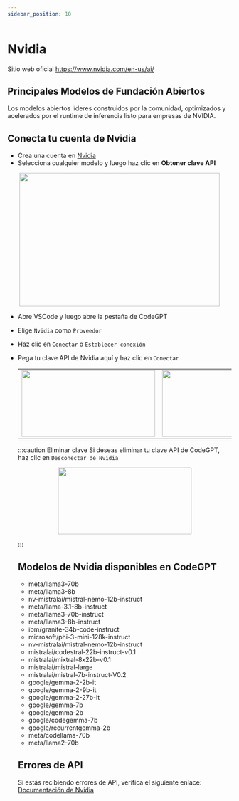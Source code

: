 ```yaml
---
sidebar_position: 10
---
```


# Nvidia
Sitio web oficial https://www.nvidia.com/en-us/ai/

## Principales Modelos de Fundación Abiertos
Los modelos abiertos líderes construidos por la comunidad, optimizados y acelerados por el runtime de inferencia listo para empresas de NVIDIA.

## Conecta tu cuenta de Nvidia
- Crea una cuenta en [Nvidia](https://build.nvidia.com/)
- Selecciona cualquier modelo y luego haz clic en **Obtener clave API**

<p align="center">
      <img width="450" height="300" src="https://github.com/davila7/code-gpt-docs/assets/6216945/23065164-e04e-4f8f-a3f0-36e1ff65bcab" />
</p>

- Abre VSCode y luego abre la pestaña de CodeGPT
- Elige `Nvidia` como `Proveedor`
- Haz clic en `Conectar` o `Establecer conexión`
- Pega tu clave API de Nvidia aquí y haz clic en `Conectar`
  
  <table>
  <tr>
    <td align="center">
      <img width="300" height="150" src="https://github.com/user-attachments/assets/dcc7c6e3-e31a-4357-b33f-fdee6106ee88" />
    </td>
    <td align="center">
      <img width="300" height="150" src="https://github.com/user-attachments/assets/c0f04ae9-c643-4aec-bfe8-26235fcb3698" />
    </td>
  </tr>
</table>

:::caution Eliminar clave
Si deseas eliminar tu clave API de CodeGPT, haz clic en `Desconectar de Nvidia`

<p align="center">
      <img width="300" height="150" src="https://github.com/user-attachments/assets/5d9510fb-ee96-4659-8cb5-10c28ac77cc4" />
</p>
:::

## Modelos de Nvidia disponibles en CodeGPT
- meta/llama3-70b
- meta/llama3-8b 
- nv-mistralai/mistral-nemo-12b-instruct
- meta/llama-3.1-8b-instruct
- meta/llama3-70b-instruct
- meta/llama3-8b-instruct
- ibm/granite-34b-code-instruct
- microsoft/phi-3-mini-128k-instruct
- nv-mistralai/mistral-nemo-12b-instruct
- mistralai/codestral-22b-instruct-v0.1
- mistralai/mixtral-8x22b-v0.1
- mistralai/mistral-large
- mistralai/mistral-7b-instruct-V0.2
- google/gemma-2-2b-it
- google/gemma-2-9b-it
- google/gemma-2-27b-it
- google/gemma-7b
- google/gemma-2b
- google/codegemma-7b
- google/recurrentgemma-2b
- meta/codellama-70b 
- meta/llama2-70b

## Errores de API
Si estás recibiendo errores de API, verifica el siguiente enlace: [Documentación de Nvidia](https://docs.api.nvidia.com/)
